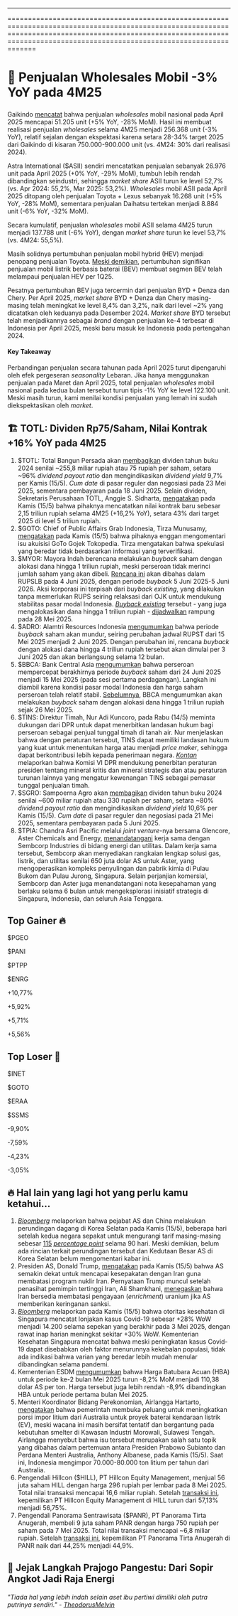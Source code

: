 ---

===============================================================================================================================================================================================================================

# 🚗 Penjualan Wholesales Mobil -3% YoY pada 4M25

#####

Gaikindo [mencatat](https://epaper.bisnis.com/epaper/detail/page/154467/) bahwa penjualan _wholesales_ mobil nasional pada April 2025 mencapai 51.205 unit (+5% YoY, -28% MoM). Hasil ini membuat realisasi penjualan _wholesales_ selama 4M25 menjadi 256.368 unit (\-3% YoY), relatif sejalan dengan ekspektasi karena setara 28-34% target 2025 dari Gaikindo di kisaran 750.000-900.000 unit (vs. 4M24: 30% dari realisasi 2024).

Astra International ($ASII) sendiri mencatatkan penjualan sebanyak 26.976 unit pada April 2025 (+0% YoY, \-29% MoM), tumbuh lebih rendah dibandingkan seindustri, sehingga _market share_ ASII turun ke level 52,7% (vs. Apr 2024: 55,2%, Mar 2025: 53,2%). _Wholesales_ mobil ASII pada April 2025 ditopang oleh penjualan Toyota + Lexus sebanyak 16.268 unit (+5% YoY, -28% MoM), sementara penjualan Daihatsu tertekan menjadi 8.884 unit (-6% YoY, -32% MoM).

Secara kumulatif, penjualan _wholesales_ mobil ASII selama 4M25 turun menjadi 137.788 unit (\-6% YoY), dengan _market share_ turun ke level 53,7% (vs. 4M24: 55,5%).

Masih solidnya pertumbuhan penjualan mobil hybrid (HEV) menjadi penopang penjualan Toyota. [Meski demikian](https://kumparan.com/kumparanoto/penjualan-mobil-listrik-salip-hybrid-di-kuartal-i-2025-24x5opmUwST/2), pertumbuhan signifikan penjualan mobil listrik berbasis baterai (BEV) membuat segmen BEV telah melampaui penjualan HEV per 1Q25.

Pesatnya pertumbuhan BEV juga tercermin dari penjualan BYD + Denza dan Chery. Per April 2025, _market share_ BYD + Denza dan Chery masing-masing telah meningkat ke level 8,4% dan 3,2%, naik dari level ~2% yang dicatatkan oleh keduanya pada Desember 2024. _Market share_ BYD tersebut telah menjadikannya sebagai _brand_ dengan penjualan ke-4 terbesar di Indonesia per April 2025, meski baru masuk ke Indonesia pada pertengahan 2024.

#### Key Takeaway

Perbandingan penjualan secara tahunan pada April 2025 turut dipengaruhi oleh efek pergeseran _seasonality_ Lebaran. Jika hanya menggunakan penjualan pada Maret dan April 2025, total penjualan _wholesales_ mobil nasional pada kedua bulan tersebut turun tipis -1% YoY ke level 122.100 unit. Meski masih turun, kami menilai kondisi penjualan yang lemah ini sudah diekspektasikan oleh _market_.

## 🏗️ TOTL: Dividen Rp75/Saham, Nilai Kontrak +16% YoY pada 4M25

1.  $TOTL: Total Bangun Persada akan [membagikan](https://www.idnfinancials.com/id/news/54558/totl-bagikan-dividen-rp75-per-saham-yield-sentuh-9) dividen tahun buku 2024 senilai ~255,8 miliar rupiah atau 75 rupiah per saham, setara ~96% _dividend payout ratio_ dan mengindikasikan _dividend yield_ 9,7% per Kamis (15/5). _Cum date_ di pasar reguler dan negosiasi pada 23 Mei 2025, sementara pembayaran pada 18 Juni 2025. Selain dividen, Sekretaris Perusahaan TOTL, Anggie S. Sidharta, [mengatakan](https://industri.kontan.co.id/news/total-bangun-persada-totl-amankan-kontrak-baru-rp-215-triliun-hingga-april-2025) pada Kamis (15/5) bahwa pihaknya mencatatkan nilai kontrak baru sebesar 2,15 triliun rupiah selama 4M25 (+16,2% YoY), setara 43% dari target 2025 di level 5 triliun rupiah.
2.  $GOTO: Chief of Public Affairs Grab Indonesia, Tirza Munusamy, [mengatakan](https://ekonomi.bisnis.com/read/20250515/98/1877102/grab-indonesia-bantah-rumor-merger-dengan-goto) pada Kamis (15/5) bahwa pihaknya enggan mengomentari isu akuisisi GoTo Gojek Tokopedia. Tirza mengatakan bahwa spekulasi yang beredar tidak berdasarkan informasi yang terverifikasi.
3.  $MYOR: Mayora Indah berencana melakukan _buyback_ saham dengan alokasi dana hingga 1 triliun rupiah, meski perseroan tidak merinci jumlah saham yang akan dibeli. [Rencana ini](https://www.idx.co.id/StaticData/NewsAndAnnouncement/ANNOUNCEMENTSTOCK/From_EREP/202505/0178e5d9c1_49cf87b23f.pdf) akan dibahas dalam RUPSLB pada 4 Juni 2025, dengan periode _buyback_ 5 Juni 2025-5 Juni 2026. Aksi korporasi ini terpisah dari _buyback existing_, yang dilakukan tanpa memerlukan RUPS seiring relaksasi dari OJK untuk mendukung stabilitas pasar modal Indonesia. _[Buyback existing](https://www.idx.co.id/StaticData/NewsAndAnnouncement/ANNOUNCEMENTSTOCK/From_EREP/202503/28a5e8e270_90f0bfc50f.pdf)_ tersebut - yang juga mengalokasikan dana hingga 1 triliun rupiah - [dijadwalkan](https://www.idx.co.id/StaticData/NewsAndAnnouncement/ANNOUNCEMENTSTOCK/From_EREP/202504/60e7ba35b5_3c0cd660e5.pdf) rampung pada 28 Mei 2025.
4.  $ADRO: Alamtri Resources Indonesia [mengumumkan](https://insight.kontan.co.id/news/alamtri-resources-adro-merevisi-jadwal-pelaksanaan-buyback-saham) bahwa periode _buyback_ saham akan mundur, seiring perubahan jadwal RUPST dari 15 Mei 2025 menjadi 2 Juni 2025. Dengan perubahan ini, rencana _buyback_ dengan alokasi dana hingga 4 triliun rupiah tersebut akan dimulai per 3 Juni 2025 dan akan berlangsung selama 12 bulan.
5.  $BBCA: Bank Central Asia [mengumumkan](https://www.idx.co.id/StaticData/NewsAndAnnouncement/ANNOUNCEMENTSTOCK/From_EREP/202505/78b556c851_5bd00e9e8d.pdf) bahwa perseroan mempercepat berakhirnya periode _buyback_ saham dari 24 Juni 2025 menjadi 15 Mei 2025 (pada sesi pertama perdagangan). Langkah ini diambil karena kondisi pasar modal Indonesia dan harga saham perseroan telah relatif stabil. [Sebelumnya](https://snips.stockbit.com/snips-terbaru/tspc-4q24-terkerek-untung-kurs-core-profit-fy24-48-yoy#:~:text=BBCA%3A%20Buyback%20Saham,stabilitas%20pasar%20modal.), BBCA mengumumkan akan melakukan _buyback_ saham dengan alokasi dana hingga 1 triliun rupiah sejak 26 Mei 2025.
6.  $TINS: Direktur Timah, Nur Adi Kuncoro, pada Rabu (14/5) meminta dukungan dari DPR untuk dapat menerbitkan landasan hukum bagi perseroan sebagai penjual tunggal timah di tanah air. Nur menjelaskan bahwa dengan peraturan tersebut, TINS dapat memiliki landasan hukum yang kuat untuk menentukan harga atau menjadi _price maker_, sehingga dapat berkontribusi lebih kepada penerimaan negara. _[Kontan](https://industri.kontan.co.id/news/ingin-jadi-penjual-tunggal-timah-tins-minta-dukungan-dari-dpr)_ melaporkan bahwa Komisi VI DPR mendukung penerbitan peraturan presiden tentang mineral kritis dan mineral strategis dan atau peraturan turunan lainnya yang mengatur kewenangan TINS sebagai pemasar tunggal penjualan timah.
7.  $SGRO: Sampoerna Agro akan [membagikan](https://www.idx.co.id/StaticData/NewsAndAnnouncement/ANNOUNCEMENTSTOCK/From_EREP/202505/6b20b7a78e_73ebcb634f.pdf) dividen tahun buku 2024 senilai ~600 miliar rupiah atau 330 rupiah per saham, setara ~80% _dividend payout ratio_ dan mengindikasikan _dividend yield_ 10,6% per Kamis (15/5). _Cum date_ di pasar reguler dan negosiasi pada 21 Mei 2025, sementara pembayaran pada 5 Juni 2025.
8.  $TPIA: Chandra Asri Pacific melalui _joint venture_-nya bersama Glencore, Aster Chemicals and Energy, [menandatangani](https://industri.kontan.co.id/news/perusahaan-patungan-chandra-asri-tpia-dan-glencore-teken-kerja-sama-dengan-sembcorp) kerja sama dengan Sembcorp Industries di bidang energi dan utilitas. Dalam kerja sama tersebut, Sembcorp akan menyediakan rangkaian lengkap solusi gas, listrik, dan utilitas senilai 650 juta dolar AS untuk Aster, yang mengoperasikan kompleks penyulingan dan pabrik kimia di Pulau Bukom dan Pulau Jurong, Singapura. Selain perjanjian komersial, Sembcorp dan Aster juga menandatangani nota kesepahaman yang berlaku selama 6 bulan untuk mengeksplorasi inisiatif strategis di Singapura, Indonesia, dan seluruh Asia Tenggara.

## Top Gainer 🔥

$PGEO

$PANI

$PTPP

$ENRG

+10,77%

+5,92%

+5,71%

+5,56%

## Top Loser 🤕

$INET

$GOTO

$ERAA

$SSMS

\-9,90%

\-7,59%

\-4,23%

\-3,05%

## 🔥 Hal lain yang lagi hot yang perlu kamu ketahui...

1.  _[Bloomberg](https://www.bloomberg.com/news/articles/2025-05-15/us-and-chinese-trade-negotiators-meet-for-talks-in-south-korea?srnd=homepage-asia)_ melaporkan bahwa pejabat AS dan China melakukan perundingan dagang di Korea Selatan pada Kamis (15/5), beberapa hari setelah kedua negara sepakat untuk mengurangi tarif masing-masing sebesar [115](https://snips.stockbit.com/snips-terbaru/-as-china-capai-kesepakatan-dagang-sementara) _[percentage point](https://snips.stockbit.com/snips-terbaru/-as-china-capai-kesepakatan-dagang-sementara)_ selama 90 hari. Meski demikian, belum ada rincian terkait perundingan tersebut dan Kedutaan Besar AS di Korea Selatan belum mengomentari kabar ini.
2.  Presiden AS, Donald Trump, [mengatakan](https://www.bloomberg.com/news/articles/2025-05-15/trump-says-us-and-iran-are-closer-to-reaching-a-nuclear-deal) pada Kamis (15/5) bahwa AS semakin dekat untuk mencapai kesepakatan dengan Iran guna membatasi program nuklir Iran. Pernyataan Trump muncul setelah penasihat pemimpin tertinggi Iran, Ali Shamkhani, [menegaskan](https://www.nbcnews.com/news/us-news/iran-enriched-uranium-nuclear-deal-trump-rcna206833) bahwa Iran bersedia membatasi pengayaan (_enrichment_) uranium jika AS memberikan keringanan sanksi.
3.  [_Bloomberg_](https://www.bloomberg.com/news/articles/2025-05-15/covid-cases-spike-in-hong-kong-singapore-as-new-wave-spreads?srnd=homepage-asia) melaporkan pada Kamis (15/5) bahwa otoritas kesehatan di Singapura mencatat lonjakan kasus Covid-19 sebesar +28% WoW menjadi 14.200 selama sepekan yang berakhir pada 3 Mei 2025, dengan rawat inap harian meningkat sekitar +30% WoW. Kementerian Kesehatan Singapura mencatat bahwa meski peningkatan kasus Covid-19 dapat disebabkan oleh faktor menurunnya kekebalan populasi, tidak ada indikasi bahwa varian yang beredar lebih mudah menular dibandingkan selama pandemi.
4.  Kementerian ESDM [mengumumkan](https://www.minerba.esdm.go.id/harga_acuan) bahwa Harga Batubara Acuan (HBA) untuk periode ke-2 bulan Mei 2025 turun -8,2% MoM menjadi 110,38 dolar AS per ton. Harga tersebut juga lebih rendah -8,9% dibandingkan HBA untuk periode pertama bulan Mei 2025.
5.  Menteri Koordinator Bidang Perekonomian, Airlangga Hartarto, [mengatakan](https://katadata.co.id/berita/nasional/6825a3401427a/hasil-pertemuan-prabowo-dan-pm-australia-ri-buka-kans-tambah-impor-litium) bahwa pemerintah membuka peluang untuk meningkatkan porsi impor litium dari Australia untuk proyek baterai kendaraan listrik (EV), meski wacana ini masih bersifat tentatif dan bergantung pada kebutuhan smelter di Kawasan Industri Morowali, Sulawesi Tengah. Airlangga menyebut bahwa isu tersebut merupakan salah satu topik yang dibahas dalam pertemuan antara Presiden Prabowo Subianto dan Perdana Menteri Australia, Anthony Albanese, pada Kamis (15/5). Saat ini, Indonesia mengimpor 70.000-80.000 ton litium per tahun dari Australia.
6.  Pengendali Hillcon ($HILL), PT Hillcon Equity Management, menjual 56 juta saham HILL dengan harga 296 rupiah per lembar pada 8 Mei 2025. Total nilai transaksi mencapai 16,6 miliar rupiah. Setelah [transaksi ini](https://www.idx.co.id/StaticData/NewsAndAnnouncement/ANNOUNCEMENTSTOCK/From_EREP/202505/e0bcd6c2fa_969e3302d9.pdf), kepemilikan PT Hillcon Equity Management di HILL turun dari 57,13% menjadi 56,75%.
7.  Pengendali Panorama Sentrawisata ($PANR), PT Panorama Tirta Anugerah, membeli 9 juta saham PANR dengan harga 750 rupiah per saham pada 7 Mei 2025. Total nilai transaksi mencapai ~6,8 miliar rupiah. Setelah [transaksi ini](https://www.idx.co.id/StaticData/NewsAndAnnouncement/ANNOUNCEMENTSTOCK/From_EREP/202505/5b19a025c7_c853be696d.pdf), kepemilikan PT Panorama Tirta Anugerah di PANR naik dari 44,25% menjadi 44,9%.

## 👣 Jejak Langkah Prajogo Pangestu: Dari Sopir Angkot Jadi Raja Energi

###### _"Tiada hal yang lebih indah selain aset ibu pertiwi dimiliki oleh putra putrinya sendiri." -_ _[TheodorusMelvin](https://stockbit.com/theodorusmelvin)_

#####
